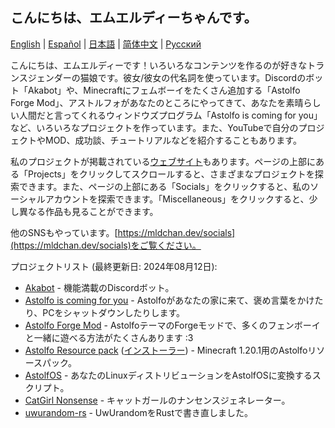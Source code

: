 ## こんにちは、エムエルディーちゃんです。

[English](https://github.com/mldchan/mldchan/blob/main//README.md) | [Español](https://github.com/mldchan/mldchan/blob/main//README_ES.md) | [日本語](https://github.com/mldchan/mldchan/blob/main//README_JA.md) | [简体中文](https://github.com/mldchan/mldchan/blob/main//README_CN.md) | [Русский](https://github.com/mldchan/mldchan/blob/main//README_RU.md)

こんにちは、エムエルディーです！いろいろなコンテンツを作るのが好きなトランスジェンダーの猫娘です。彼女/彼女の代名詞を使っています。Discordのボット「Akabot」や、Minecraftにフェムボーイをたくさん追加する「Astolfo Forge Mod」、アストルフォがあなたのところにやってきて、あなたを素晴らしい人間だと言ってくれるウィンドウズプログラム「Astolfo is coming for you」など、いろいろなプロジェクトを作っています。また、YouTubeで自分のプロジェクトやMOD、成功談、チュートリアルなどを紹介することもあります。

私のプロジェクトが掲載されている[ウェブサイト](https://mldchan.dev/)もあります。ページの上部にある「Projects」をクリックしてスクロールすると、さまざまなプロジェクトを探索できます。また、ページの上部にある「Socials」をクリックすると、私のソーシャルアカウントを探索できます。「Miscellaneous」をクリックすると、少し異なる作品も見ることができます。

他のSNSもやっています。[https://mldchan.dev/socials](https://mldchan.dev/socials)をご覧ください。

プロジェクトリスト (最終更新日: 2024年08月12日):

- [Akabot](https://mldchan.dev/project/akabot) - 機能満載のDiscordボット。
- [Astolfo is coming for you](https://github.com/mldchan/AstolfoIsComingForYou/releases) - Astolfoがあなたの家に来て、褒め言葉をかけたり、PCをシャットダウンしたりします。
- [Astolfo Forge Mod](https://github.com/mldchan/AstolfoForge/releases) - AstolfoテーマのForgeモッドで、多くのフェンボーイと一緒に遊べる方法がたくさんあります :3
- [Astolfo Resource pack](https://github.com/mldchan/AstolfoResourcePack) ([インストーラー](https://github.com/mldchan/AstolfoResourcePackInstaller/releases/)) - Minecraft 1.20.1用のAstolfoリソースパック。
- [AstolfOS](https://github.com/mldchan/AstolfOS/wiki/) - あなたのLinuxディストリビューションをAstolfOSに変換するスクリプト。
- [CatGirl Nonsense](https://mldchan.dev/project/catgirlnonsense/) - キャットガールのナンセンスジェネレーター。
- [uwurandom-rs](https://github.com/mldchan/uwurandom-rs/) - UwUrandomをRustで書き直しました。